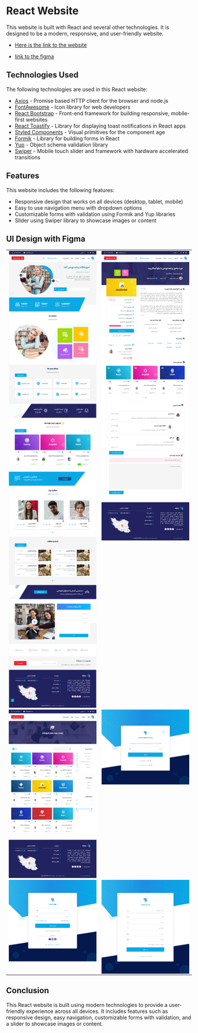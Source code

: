 # React Website
This website is built with React and several other technologies. It is designed to be a modern, responsive, and user-friendly website.
* [Here is the link to the website](https://alfawinner.sepehracademy.ir/)

* [link to the figma](https://www.figma.com/file/zY7YqfxgTkvusNXMjORZSU/Alpha-Website?node-id=0%3A1&t=YJaCjTogDckdnRRO-1)

## Technologies Used
The following technologies are used in this React website: 
* [Axios](https://github.com/axios/axios) - Promise based HTTP client for the browser and node.js
* [FontAwesome](https://fontawesome.com/) - Icon library for web developers 
* [React Bootstrap](https://react-bootstrap.github.io/) - Front-end framework for building responsive, mobile-first websites 
* [React Toastify](https://github.com/fkhadra/react-toastify) - Library for displaying toast notifications in React apps 
* [Styled Components](https://styled-components.com/) - Visual primitives for the component age 
* [Formik](https://jaredpalmer.com/formik/) - Library for building forms in React 
* [Yup](https://github.com/jquense/yup) - Object schema validation library 
* [Swiper](http://idangero.us/swiper/) - Mobile touch slider and framework with hardware accelerated transitions 

 ## Features 
This website includes the following features: 
* Responsive design that works on all devices (desktop, tablet, mobile) 
* Easy to use navigation menu with dropdown options 
* Customizable forms with validation using Formik and Yup libraries  
* Slider using Swiper library to showcase images or content  


## UI Design with Figma

  <table style="padding: 0; border=0;">
  <tr style="padding: 10; border=0;">
    <td valign="top"><img src="UI/HomePage.png" title="Design" width="500" style="display: inline-block; margin: 0 auto; vertical-align:top;"></td>
    <td valign="top"><img src="UI/CourseDetail.png" title="Design" width="500" style="display: inline-block; margin: 0 auto; vertical-align:top;"></td>
  </tr>
  
  
  <tr>
    <td valign="top"><img src="UI/CourseList.png" title="Design" width="500" style="display: inline-block; margin: 0 auto; vertical-align:top;"></td>
    <td valign="top"><img src="UI/Forgot Password.png" title="Design" width="500" style="display: inline-block; margin: 0 auto; vertical-align:top;"></td>
  </tr>
  
  
  <tr>    
      <td valign="top"><img src="UI/Sign In.png" title="Design" width="500" style="display: inline-block; margin: 0 auto; vertical-align:top;"></td>
      <td valign="top"><img src="UI/Sign Up.png" title="Design" width="500" style="display: inline-block; margin: 0 auto; vertical-align:top;"></td>
  </tr>
 </table>

 ## Conclusion  
This React website is built using modern technologies to provide a user-friendly experience across all devices. It includes features such as responsive design, easy navigation, customizable forms with validation, and a slider to showcase images or content.
